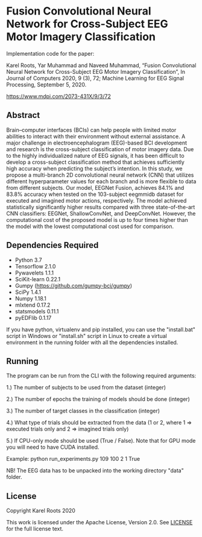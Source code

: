 # Fusion Convolutional Neural Network for Cross-Subject EEG Motor Imagery Classification

Implementation code for the paper:

Karel Roots, Yar Muhammad and Naveed Muhammad, “Fusion Convolutional Neural Network for Cross-Subject EEG Motor Imagery Classification”, In Journal of Computers 2020, 9 (3), 72; Machine Learning for EEG Signal Processing, September 5, 2020.

https://www.mdpi.com/2073-431X/9/3/72

## Abstract
Brain–computer interfaces (BCIs) can help people with limited motor abilities to interact with their environment without external assistance. A major challenge in electroencephalogram (EEG)-based BCI development and research is the cross-subject classification of motor imagery data. Due to the highly individualized nature of EEG signals, it has been difficult to develop a cross-subject classification method that achieves sufficiently high accuracy when predicting the subject’s intention. In this study, we propose a multi-branch 2D convolutional neural network (CNN) that utilizes different hyperparameter values for each branch and is more flexible to data from different subjects. Our model, EEGNet Fusion, achieves 84.1% and 83.8% accuracy when tested on the 103-subject eegmmidb dataset for executed and imagined motor actions, respectively. The model achieved statistically significantly higher results compared with three state-of-the-art CNN classifiers: EEGNet, ShallowConvNet, and DeepConvNet. However, the computational cost of the proposed model is up to four times higher than the model with the lowest computational cost used for comparison.

## Dependencies Required
* Python 3.7
* Tensorflow 2.1.0
* Pywavelets 1.1.1
* SciKit-learn 0.22.1
* Gumpy (https://github.com/gumpy-bci/gumpy)
* SciPy 1.4.1
* Numpy 1.18.1
* mlxtend 0.17.2
* statsmodels 0.11.1
* pyEDFlib 0.1.17

If you have python, virtualenv and pip installed, you can use the "install.bat" script in Windows or "install.sh" script in Linux to create a virtual environment in the running folder with all the dependencies installed.

## Running
The program can be run from the CLI with the following required arguments:

1.) The number of subjects to be used from the dataset (integer)

2.) The number of epochs the training of models should be done (integer)

3.) The number of target classes in the classification (integer)

4.) What type of trials should be extracted from the data (1 or 2, where 1 => executed trials only and 2 => imagined trials only)

5.) If CPU-only mode should be used (True / False). Note that for GPU mode you will need to have CUDA installed.

Example: python run_experiments.py 109 100 2 1 True

NB! The EEG data has to be unpacked into the working directory "data" folder.

## License
Copyright Karel Roots 2020

This work is licensed under the Apache License, Version 2.0. See [LICENSE](https://github.com/rootskar/EEGMotorImagery/edit/master/LICENSE) for the full license text.
